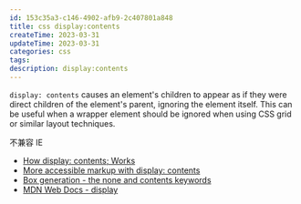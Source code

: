 ```yaml
---
id: 153c35a3-c146-4902-afb9-2c407801a848
title: css display:contents
createTime: 2023-03-31
updateTime: 2023-03-31
categories: css
tags: 
description: display:contents
---
```


`display: contents` causes an element's children to appear as if they were direct children of the element's parent, ignoring the element itself. This can be useful when a wrapper element should be ignored when using CSS grid or similar layout techniques.

不兼容 IE

- [How display: contents; Works](https://bitsofco.de/how-display-contents-works/)
- [More accessible markup with display: contents](https://hidde.blog/more-accessible-markup-with-display-contents/)
- [Box generation - the none and contents keywords](https://www.w3.org/TR/css-display-3/#box-generation)
- [MDN Web Docs - display](https://developer.mozilla.org/en-US/docs/Web/CSS/display#display_contents)
